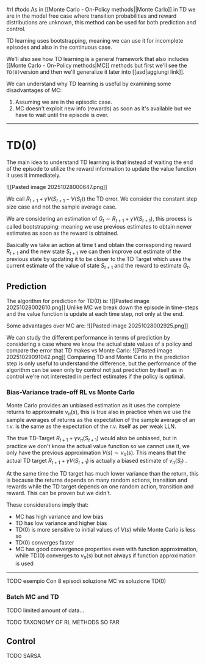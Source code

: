 #rl 
#todo 
As in [[Monte Carlo - On-Policy methods||Monte Carlo]] in TD we are in the model free case where transition probabilities and reward distributions are unknown, this method can be used for both prediction and control.

TD learning uses bootstrapping, meaning we can use it for incomplete episodes and also in the continuous case.

We'll also see how TD learning is a general framework that also includes [[Monte Carlo - On-Policy methods|MC]] methods but first we'll see the `TD(0)`version and then we'll generalize it later into [[asd|aggiungi link]].

We can understand why TD learning is useful by examining some disadvantages of MC:
1. Assuming we are in the episodic case.
2. MC doesn't exploit new info (rewards) as soon as it's available but we have to wait until the episode is over.

---
# TD(0)
The main idea to understand TD learning is that instead of waiting the end of the episode to utilize the reward information to update the value function it uses it immediately.

![[Pasted image 20251028000647.png]]

We call $R_{t+1}+\gamma V(S_{t+1}-V(S_t))$ the TD error.
We consider the constant step size case and not the sample average case.

We are considering an estimation of $G_t\sim R_{t+1}+\gamma V(S_{t+1})$, this process is called bootstrapping: meaning we use previous estimates to obtain newer estimates as soon as the reward is obtained.

Basically we take an action at time t and obtain the corresponding reward $R_{t+1}$ and the new state $S_{t+1}$ we can then improve out estimate of the previous state by updating it to be closer to the TD Target which uses the current estimate of the value of state $S_{t+1}$ and the reward to estimate $G_t$. 
## Prediction
The algorithm for prediction for TD(0) is:
![[Pasted image 20251028002610.png]]
Unlike MC we break down the episode in time-steps and the value function is update at each time step, not only at the end.

Some advantages over MC are:
![[Pasted image 20251028002925.png]]

We can study the different performance in terms of prediction by considering a case where we know the actual state values of a policy and compare the error that TD makes vs Monte Carlo:
![[Pasted image 20251029091042.png]]
Comparing TD and Monte Carlo in the prediction step is only useful to understand the difference, but the performance of the algorithm can be seen only by control not just prediction by itself as in control we're not interested in perfect estimates if the policy is optimal.

### Bias-Variance trade-off RL vs Monte Carlo
Monte Carlo provides an unbiased estimation as it uses the complete returns to approximate $v_\pi(s)$, this is true also in practice when we use the sample averages of returns as the expectation of the sample average of an r.v. is the same as the expectation of the r.v. itself as per weak LLN.

The true TD-Target $R_{t+1}+\gamma v_\pi(S_{t+1})$ would also be unbiased, but in practice we don't know the actual value function so we cannot use it, we only have the previous approximation $V(s)\sim v_\pi(s)$.
This means that the actual TD target $R_{t+1}+\gamma V(S_{t+1})$ is actually a biased estimate of $v_\pi(S_t)$ .

At the same time the TD target has much lower variance than the return, this is because the returns depends on many random actions, transition and rewards while the TD target depends on one random action, transition and reward.
This can be proven but we didn't.

These considerations imply that:
* MC has high variance and low bias
* TD has low variance and higher bias
* TD(0) is more sensitive to initial values of $V(s)$ while Monte Carlo is less so
* TD(0) converges faster
* MC has good convergence properties even with function approximation, while TD(0) converges to $v_\pi(s)$ but not always if function approximation is used

---


TODO esempio Con 8 episodi soluzione MC vs soluzione TD(0)
### Batch MC and TD
TODO limited amount of data...

TODO TAXONOMY OF RL METHODS SO FAR
## Control
TODO SARSA




